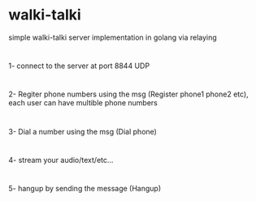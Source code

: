 # walki-talki

simple walki-talki server implementation in golang via relaying
#
1- connect to the server at port 8844 UDP
#
2- Regiter phone numbers using the msg (Register phone1 phone2 etc), each user can have multible phone numbers
#
3- Dial a number using the msg (Dial phone)
#
4- stream your audio/text/etc...
#
5- hangup by sending the message (Hangup)
#